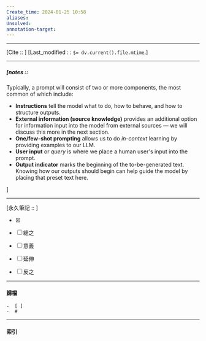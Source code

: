 ```yaml
---
Create_time: 2024-01-25 10:58
aliases: 
Unsolved: 
annotation-target:
---
```


---
[Cite ::  ]
[Last_modified : : `$= dv.current().file.mtime`.]


---
##### [notes :: 
Typically, a prompt will consist of two or more components, the most common of which include:

- **Instructions** tell the model what to do, how to behave, and how to structure outputs.
- **External information (source knowledge)** provides an additional option for information input into the model from external sources — we will discuss this more in the next section.
- **One/few-shot prompting** allows us to do _in-context_ learning by providing examples to our LLM.
- **User input** or _query_ is where we place a human user's input into the prompt.
- **Output indicator** marks the beginning of the to-be-generated text. Knowing how our outputs should begin can help guide the model by placing that preset text here. 


]


---

[永久筆記 :: ]
	
- [x]

- [ ] 總之

- [ ] 意義

- [ ] 延伸

- [ ] 反之


---
#### 歸檔 
	-  [ ]
	-  #


---
#### 索引

